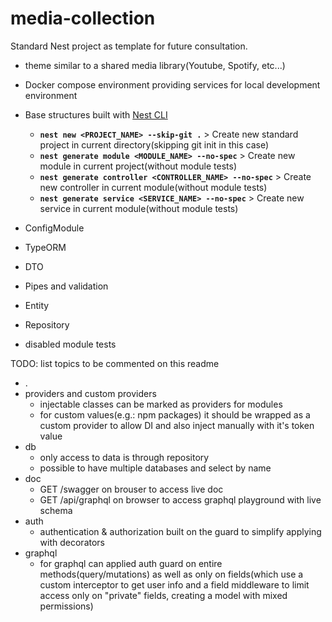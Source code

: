 # media-collection

Standard Nest project as template for future consultation.
  - theme similar to a shared media library(Youtube, Spotify, etc...)



- Docker compose environment providing services for local development environment
- Base structures built with [Nest CLI](https://docs.nestjs.com/cli/usages)
  - **`nest new <PROJECT_NAME> --skip-git .`**                               > Create new standard project in current directory(skipping git init in this case)
  - **`nest generate module <MODULE_NAME> --no-spec`**                       > Create new module in current project(without module tests)
  - **`nest generate controller <CONTROLLER_NAME> --no-spec`**               > Create new controller in current module(without module tests)
  - **`nest generate service <SERVICE_NAME> --no-spec`**                     > Create new service in current module(without module tests)

- ConfigModule
- TypeORM
- DTO
- Pipes and validation
- Entity
- Repository
- disabled module tests


TODO: list topics to be commented on this readme
 - .
 - providers and custom providers
   - injectable classes can be marked as providers for modules
   - for custom values(e.g.: npm packages) it should be wrapped as a custom provider to allow DI and also inject manually with it's token value
 - db
   - only access to data is through repository
   - possible to have multiple databases and select by name
 - doc
   - GET /swagger on brouser to access live doc
   - GET /api/graphql on browser to access graphql playground with live schema
 - auth
   - authentication & authorization built on the guard to simplify applying with decorators
 - graphql
   - for graphql can applied auth guard on entire methods(query/mutations) as well as only on fields(which use a custom interceptor to get user info and a field middleware to limit access only on "private" fields, creating a model with mixed permissions)